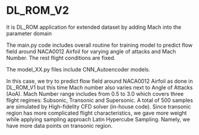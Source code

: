 # DL_ROM_V2
It is DL_ROM application for extended dataset by adding Mach into the parameter domain

The main.py code includes overall routine for training model to predict flow field around NACA0012 Airfoil for varying angle of attacks and Mach Number. The rest flight conditions are fixed. 

The model_XX.py files include CNN_Autoencoder models.

In this case, we try to predict flow field around NACA0012 Airfoil as done in DL_ROM_V1 but this time Mach number also varies next to Angle of Attacks (AoA). Mach Number range includes from 0.5 to 3.0 which covers three flight regimes: Subsonic, Transonic and Supersonic.
A total of 500 samples are simulated by High-fidelity CFD solver (in-house code). Since transonic region has more complicated flight characteristics, we gave more weight while applying sampling approach Latin Hypercube Sampling. Namely, we have more data points on transonic region.
